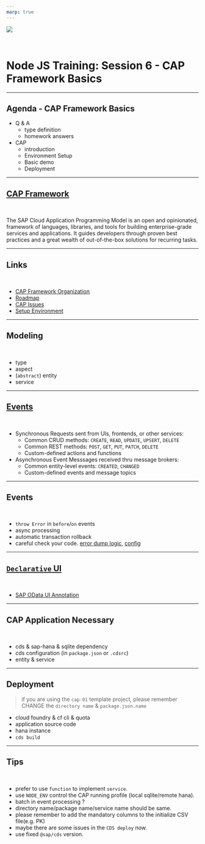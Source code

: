 ```yaml
---
marp: true
---
```


![](https://res.cloudinary.com/digf90pwi/image/upload/v1582530996/Nodejs-banner-1_dx6z63.jpg)

<br>

# Node JS Training: Session 6 - CAP Framework Basics

---

## Agenda - CAP Framework Basics

* Q & A
  * type definition
  * homework answers
* CAP
  * introduction
  * Environment Setup
  * Basic demo
  * Deployment


---

## [CAP Framework](https://cap.cloud.sap/docs/about/)

<br>

The SAP Cloud Application Programming Model is an open and opinionated, framework of languages, libraries, and tools for building enterprise-grade services and applications. It guides developers through proven best practices and a great wealth of out-of-the-box solutions for recurring tasks.

---

## Links

<br>

* [CAP Framework Organization](https://github.wdf.sap.corp/cap)
* [Roadmap](https://github.wdf.sap.corp/cap/matters/projects/33#card-138161)
* [CAP Issues](https://github.wdf.sap.corp/cap/issues/issues)
* [Setup Environment](https://cap.cloud.sap/docs/get-started/)

---

## Modeling

<br>

* type
* aspect
* (`abstract`) entity
* service

---

## [Events](https://cap.cloud.sap/docs/guides/providing-services#handling-events)

<br>

* Synchronous Requests sent from UIs, frontends, or other services:
  * Common CRUD methods: `CREATE`, `READ`, `UPDATE`, `UPSERT`, `DELETE`
  * Common REST methods: `POST`, `GET`, `PUT`, `PATCH`, `DELETE`
  * Custom-defined actions and functions 
* Asynchronous Event Messsages received thru message brokers:
  * Common entity-level events: `CREATED`, `CHANGED`
  * Custom-defined events and message topics

---

## Events

<br>

* `throw Error` in `before`/`on` events
* async processing
* automatic transaction rollback
* careful check your code. [error dump logic](https://github.wdf.sap.corp/cdx/cds-services/blob/master/lib/adapter/odata-v4/handlers/error.js#L3), [config](https://github.wdf.sap.corp/CentralInvoices/workflow-service/blob/e2960467efc81687451f35b68e2b1229d52837e8/workflow-service/srv/WorkflowService.js#L113)


---

## [`Declarative` UI](https://cap.cloud.sap/docs/guides/fiori/)

<br>

* [SAP OData UI Annotation](https://github.com/SAP/odata-vocabularies/blob/master/vocabularies/UI.md)

--- 

 

## CAP Application Necessary

<br>

* cds & sap-hana & sqlite dependency
* cds configuration (in `package.json` or `.cdsrc`)
* entity & service

---

## Deployment

> if you are using the `cap-01` template project, please remember CHANGE the `directory name` & `package.json.name` 

* cloud foundry & cf cli & quota
* application source code
* hana instance
* `cds build`

---

## Tips

<br>

* prefer to use `function` to implement `service`.
* use `NODE_ENV` control the CAP running profile (local sqlite/remote hana).
* batch in event processing ?
* directory name/package name/service name should be same.
* please remember to add the mandatory columns to the initialize CSV file(e.g. PK)
* maybe there are some issues in the `CDS deploy` now.
* use fixed `@sap/cds` version.

